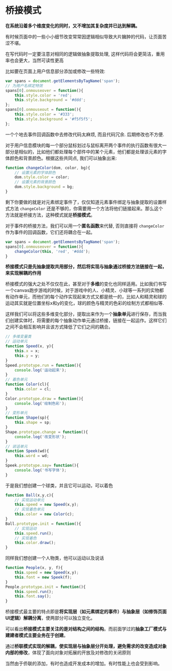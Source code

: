 # 桥接模式

**在系统沿着多个维度变化的同时，又不增加其复杂度并已达到解耦。**

有时候页面中的一些小小细节改变常常因逻辑相似导致大片臃肿的代码，让页面苦涩不堪。

在写代码时一定要注意对相同的逻辑做抽象提取处理, 这样代码将会更简洁，重用率也会更大，当然可读性更高

比如要在页面上用户信息部分添加或修改一些特效:

``` js
var spans = document.getElementsByTagName('span');
// 为用户名绑定特效
spans[0].onmouseover = function(){
    this.style.color = 'red';
    this.style.background = '#ddd';
};
spans[0].onmouseout = function(){
    this.style.color = '#333';
    this.style.background = '#f5f5f5';
};
```

一个个地去事件回调函数中去修改代码太麻烦, 而且代码冗余.  后期修改也不方便.

对于用户信息模块的每一个部分鼠标划过与鼠标离开两个事件的执行函数有很大一部分是相似的，比如他们都处理每个部件中的某个元素，他们都是处理该元素的字体颜色和背景颜色。根据这些共同点, 我们可以抽象出来:

``` js
function changeColor(dom, color, bg){
    // 设置元素的字体颜色
    dom.style.color = color;
    // 设置元素的背景颜色
    dom.style.background = bg;
}
```

剩下你要做的就是对元素绑定事件了，仅仅知道元素事件绑定与抽象提取的设置样式方法 `changeColor` 还是不够的，你需要用一个方法将他们链接起来。那么这个方法就是桥接方法，这种模式就是**桥接模式**。

对于事件的桥接方法，我们可以用一个**匿名函数**来代替, 否则直接将 `changeColor` 作为事件的回调函数，它们还将耦合在一起。

``` js
var spans = document.getElementsByTagName('span');
spans[0].onmouseover = function(){
    changeColor(this, 'red', '#ddd');
}
```

**桥接模式只是先抽象提取共用部分，然后将实现与抽象通过桥接方法链接在一起，来实现解耦的作用**

桥接模式的强大之处不仅仅在此，甚至对于**多维**的变化也同样适用。比如我们书写一个canvas跑步游戏的时候，对于游戏中的人、小精灵、小球等一系列的实物都有动作单元，而他们的每个动作实现起来方式又都是统一的，比如人和精灵和球的运动其实就是位置坐标x和y的变化，球的颜色与精灵的色彩的绘制方式都相似等.

这样我们可以将这些多维变化部分，提取出来作为一个**抽象单元**进行保存，而当我们创建实体时，将需要的每个抽象动作单元通过桥接，链接在一起运作。这样它们之间不会相互影响并且该方式降低了它们之间的耦合。

``` js
// 多维变量类
// 运动单元
function Speed(x, y){
    this.x = x;
    this.y = y;
}
Speed.prototype.run = function(){
    console.log('运动起来');
}
// 着色单元
function Color(cl){
    this.color = cl;
}
Color.prototype.draw = function(){
    console.log('绘制色彩');
}
// 变形单元
function Shape(sp){
    this.shape = sp;
}
Shape.prototype.change = function(){
    console.log('改变形状');
}
// 说话单元
function Speek(wd){
    this.word = wd;
}
Speek.prototype.say= function(){
    console.log('书写字体');
}
```

于是我们想创建一个球类，并且它可以运动，可以着色

``` js
function Ball(x,y,c){
    // 实现运动单元
    this.speed = new Speed(x,y);
    // 实现着色单元
    this.color = new Color(c);
}
Ball.prototype.init = function(){
    // 实现运动
    this.speed.run();
    // 实现着色
    this.color.draw();
}
```

同样我们想创建一个人物类，他可以运动以及说话

``` js
function People(x, y, f){
    this.speed = new Speed(x,y);
    this.font = new Speek(f);
}
People.prototype.init = function(){
    this.speed.run();
    this.font.say();
}
```

桥接模式最主要的特点即是**将实现层（如元素绑定的事件）与抽象层（如修饰页面UI逻辑）解耦分离**，使两部分可以独立变化。

可以看出**桥接模式主要关注的是对结构之间的结构**。而前面学过的**抽象工厂模式与建建者模式主要业务在于创建**。

通过**桥联模式实现的解耦，使实现层与抽象层分开处理，避免需求的改变造成对象内部的修改**，体现了面向对象对拓展的开放及对修改的关闭原则

当然由于侨联的添加，有时也造成开发成本的增加。有时性能上也会受到影响。
